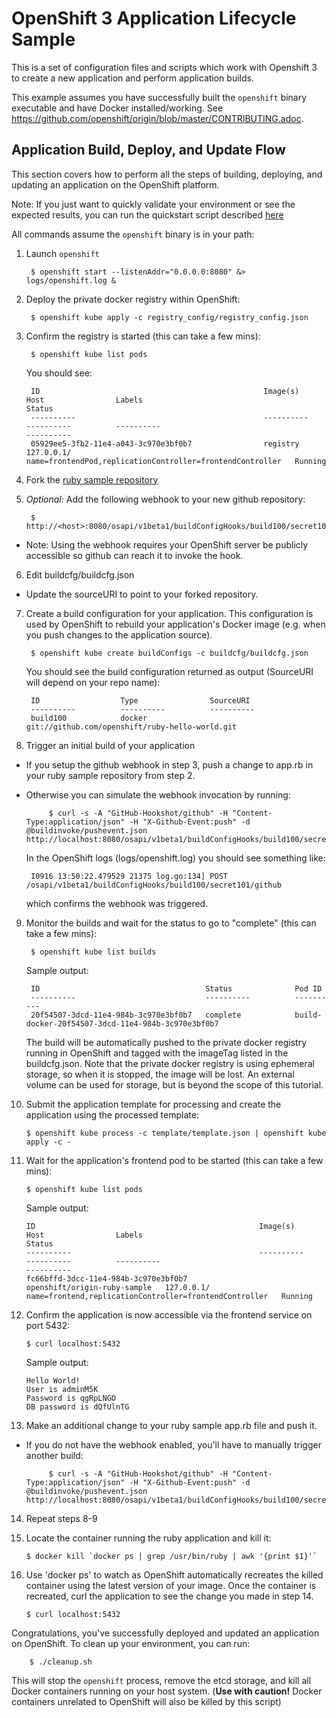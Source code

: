 OpenShift 3 Application Lifecycle Sample
========================================

This is a set of configuration files and scripts which work with Openshift 3 to create a new application and perform application builds.

This example assumes you have successfully built the `openshift` binary executable and have Docker installed/working.  See https://github.com/openshift/origin/blob/master/CONTRIBUTING.adoc.


Application Build, Deploy, and Update Flow
--------------
This section covers how to perform all the steps of building, deploying, and updating an application on the OpenShift platform.

Note:  If you just want to quickly validate your environment or see the expected results, you can run the quickstart script described [here](QUICKSTART.md)

All commands assume the `openshift` binary is in your path:

1. Launch `openshift`

        $ openshift start --listenAddr="0.0.0.0:8080" &> logs/openshift.log &

2. Deploy the private docker registry within OpenShift:

        $ openshift kube apply -c registry_config/registry_config.json

3. Confirm the registry is started (this can take a few mins):

        $ openshift kube list pods
        
    You should see:
            
        ID                                                  Image(s)                   Host                Labels                                                      Status
        ----------                                          ----------                 ----------          ----------                                                  ----------
        05929ee5-3fb2-11e4-a043-3c970e3bf0b7                registry                   127.0.0.1/          name=frontendPod,replicationController=frontendController   Running

                 
4. Fork the [ruby sample repository](https://github.com/openshift/ruby-hello-world)

5. *Optional:* Add the following webhook to your new github repository:

        $ http://<host>:8080/osapi/v1beta1/buildConfigHooks/build100/secret101/github
  * Note: Using the webhook requires your OpenShift server be publicly accessible so github can reach it to invoke the hook.

6. Edit buildcfg/buildcfg.json
 * Update the sourceURI to point to your forked repository.

7. Create a build configuration for your application.  This configuration is used by OpenShift to rebuild your application's Docker image (e.g. when you push changes to the application source).

        $ openshift kube create buildConfigs -c buildcfg/buildcfg.json

    You should see the build configuration returned as output (SourceURI will depend on your repo name):

        ID                  Type                SourceURI
        ----------          ----------          ----------
        build100            docker              git://github.com/openshift/ruby-hello-world.git

8. Trigger an initial build of your application
 * If you setup the github webhook in step 3, push a change to app.rb in your ruby sample repository from step 2.
 * Otherwise you can simulate the webhook invocation by running:
 
            $ curl -s -A "GitHub-Hookshot/github" -H "Content-Type:application/json" -H "X-Github-Event:push" -d @buildinvoke/pushevent.json http://localhost:8080/osapi/v1beta1/buildConfigHooks/build100/secret101/github

    In the OpenShift logs (logs/openshift.log) you should see something like:

        I0916 13:50:22.479529 21375 log.go:134] POST /osapi/v1beta1/buildConfigHooks/build100/secret101/github
                
    which confirms the webhook was triggered.
                
9. Monitor the builds and wait for the status to go to "complete" (this can take a few mins):
 
        $ openshift kube list builds
        
    Sample output:

        ID                                     Status              Pod ID
        ----------                             ----------          ----------
        20f54507-3dcd-11e4-984b-3c970e3bf0b7   complete            build-docker-20f54507-3dcd-11e4-984b-3c970e3bf0b7

     The build will be automatically pushed to the private docker registry running in OpenShift and tagged with the imageTag listed
     in the buildcfg.json.  Note that the private docker registry is using ephemeral storage, so when it is stopped, the image will
     be lost.  An external volume can be used for storage, but is beyond the scope of this tutorial.
     
10. Submit the application template for processing and create the application using the processed template:

        $ openshift kube process -c template/template.json | openshift kube apply -c -
        
11. Wait for the application's frontend pod to be started (this can take a few mins):

        $ openshift kube list pods

    Sample output:

        ID                                                  Image(s)                       Host                Labels                                                   Status
        ----------                                          ----------                     ----------          ----------                                               ----------
        fc66bffd-3dcc-11e4-984b-3c970e3bf0b7                openshift/origin-ruby-sample   127.0.0.1/          name=frontend,replicationController=frontendController   Running

12. Confirm the application is now accessible via the frontend service on port 5432:

        $ curl localhost:5432

    Sample output:

        Hello World!
        User is adminM5K
        Password is qgRpLNGO
        DB password is dQfUlnTG

                        
13. Make an additional change to your ruby sample app.rb file and push it.
 * If you do not have the webhook enabled, you'll have to manually trigger another build:

            $ curl -s -A "GitHub-Hookshot/github" -H "Content-Type:application/json" -H "X-Github-Event:push" -d @buildinvoke/pushevent.json http://localhost:8080/osapi/v1beta1/buildConfigHooks/build100/secret101/github

14. Repeat steps 8-9

15. Locate the container running the ruby application and kill it:
 
        $ docker kill `docker ps | grep /usr/bin/ruby | awk '{print $1}'`

16. Use 'docker ps' to watch as OpenShift automatically recreates the killed container using the latest version of your image.  Once the container is recreated, curl the application to see the change you made in step 14.

        $ curl localhost:5432

Congratulations, you've successfully deployed and updated an application on OpenShift.  To clean up your environment, you can run:
        
        $ ./cleanup.sh

This will stop the `openshift` process, remove the etcd storage, and kill all Docker containers running on your host system.  (**Use with caution!**   Docker containers unrelated to OpenShift will also be killed by this script)
        
